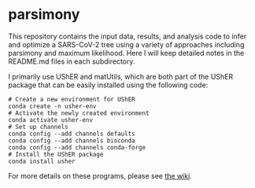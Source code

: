 # parsimony

This repository contains the input data, results, and analysis code to infer and optimize a SARS-CoV-2 tree using a variety of approaches including parsimony and maximum likelihood. Here I will keep detailed notes in the README.md files in each subdirectory.

I primarily use UShER and matUtils, which are both part of the UShER package that can be easily installed using the following code:

```
# Create a new environment for UShER
conda create -n usher-env
# Activate the newly created environment
conda activate usher-env
# Set up channels
conda config --add channels defaults
conda config --add channels bioconda
conda config --add channels conda-forge
# Install the UShER package
conda install usher
```

For more details on these programs, please see [the wiki](https://usher-wiki.readthedocs.io/en/latest/index.html).
